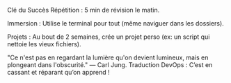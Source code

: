  Clé du Succès
Répétition : 5 min de révision le matin.

Immersion : Utilise le terminal pour tout (même naviguer dans les dossiers).

Projets : Au bout de 2 semaines, crée un projet perso (ex: un script qui nettoie les vieux fichiers).

"Ce n'est pas en regardant la lumière qu'on devient lumineux, mais en plongeant dans l'obscurité." — Carl Jung.
Traduction DevOps : C’est en cassant et réparant qu’on apprend !
